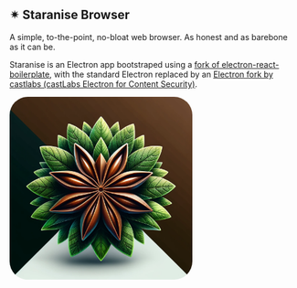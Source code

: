 ## ✴ Staranise Browser  

A simple, to-the-point, no-bloat web browser. As honest and as barebone as it can be.

Staranise is an Electron app bootstraped using a [fork of electron-react-boilerplate](https://github.com/shonsirsha/electron-react-boilerplate), with the standard Electron replaced by an [Electron fork by castlabs (castLabs Electron for Content Security)](https://github.com/castlabs/electron-releases).


<img src="staranise_.png" alt="drawing" width="320" style="border-radius: 32px; margin: 16px 0; margin-top: 0;"/>